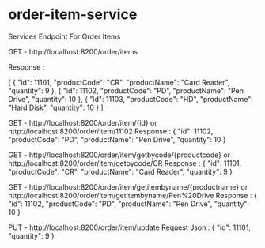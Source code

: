 # order-item-service

Services Endpoint For Order Items   

GET -  http://localhost:8200/order/items

Response : 

[
    {
        "id": 11101,
        "productCode": "CR",
        "productName": "Card Reader",
        "quantity": 9
    },
    {
        "id": 11102,
        "productCode": "PD",
        "productName": "Pen Drive",
        "quantity": 10
    },
    {
        "id": 11103,
        "productCode": "HD",
        "productName": "Hard Disk",
        "quantity": 10
    }
]


GET -  http://localhost:8200/order/item/{id}   or   http://localhost:8200/order/item/11102 
Response : 
{
    "id": 11102,
    "productCode": "PD",
    "productName": "Pen Drive",
    "quantity": 10
}

GET -  http://localhost:8200/order/item/getbycode/{productcode}   or http://localhost:8200/order/item/getbycode/CR
Response : 
{
    "id": 11101,
    "productCode": "CR",
    "productName": "Card Reader",
    "quantity": 9
}

GET -  http://localhost:8200/order/item/getitembyname/{productname}   or  http://localhost:8200/order/item/getitembyname/Pen%20Drive
Response : 
{
    "id": 11102,
    "productCode": "PD",
    "productName": "Pen Drive",
    "quantity": 10
}

PUT -  http://localhost:8200/order/item/update
Request Json : 
	  {
		"id": 11101,
		"quantity": 9
	  }
